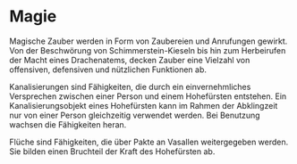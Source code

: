 # Magie

Magische Zauber werden in Form von Zaubereien und Anrufungen gewirkt. Von der Beschwörung von Schimmerstein-Kieseln
bis hin zum Herbeirufen der Macht eines Drachenatems, decken Zauber eine Vielzahl von offensiven, defensiven und
nützlichen Funktionen ab.

Kanalisierungen sind Fähigkeiten, die durch ein einvernehmliches Versprechen zwischen einer Person und einem Hohefürsten
entstehen. Ein Kanalisierungsobjekt eines Hohefürsten kann im Rahmen der Abklingzeit nur von einer Person gleichzeitig
verwendet werden. Bei Benutzung wachsen die Fähigkeiten heran.

Flüche sind Fähigkeiten, die über Pakte an Vasallen weitergegeben werden. Sie bilden einen Bruchteil der Kraft des
Hohefürsten ab.
<tabs>
<tab title="Zauber">

</tab>
<tab title="Anrufungen">

</tab>
<tab title="Kanalisierungen">

</tab>
<tab title="Flüche">

</tab>
</tabs>
